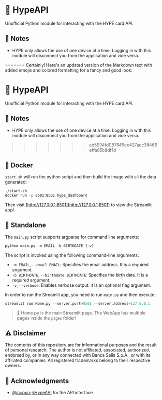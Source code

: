 # 🌟 HypeAPI

Unofficial Python module for interacting with the HYPE card API.

## 📝 Notes
- HYPE only allows the use of one device at a time. Logging in with this module will disconnect you from the application and vice versa.

=======
Certainly! Here's an updated version of the Markdown text with added emojis and colored formatting for a fancy and good look:

# 🌟 HypeAPI

Unofficial Python module for interacting with the HYPE card API.

## 📝 Notes
- HYPE only allows the use of one device at a time. Logging in with this module will disconnect you from the application and vice versa.

>>>>>>> ab5904fd087645ce427acc3ff466effa85b8df1d
## 🐳 Docker
`start.sh` will run the python script and then build the image with all the data generated:
```sh
./start.sh
docker run -p 8501:8501 hype_dashboard
```
Then visit [http://127.0.0.1:8501](http://127.0.0.1:8501) to view the Streamlit app!

## 🚀 Standalone
The `main.py` script supports argparse for command line arguments:
```python
python main.py -m EMAIL -b BIRTHDATE [-v]
```
The script is invoked using the following command-line arguments:
- `-m EMAIL`, `--email EMAIL`: Specifies the email address. It is a required argument.
- `-b BIRTHDATE`, `--birthdate BIRTHDATE`: Specifies the birth date. It is a required argument.
- `-v`, `--verbose`: Enables verbose output. It is an optional flag argument.

In order to run the Streamlit app, you need to run `main.py` and then execute:
```python
streamlit run Home.py --server.port=8501 --server.address=127.0.0.1
```
> 📄 Home.py is the main Streamlit page. The WebApp has multiple pages inside the `pages` folder!

## ⚠️ Disclaimer
The contents of this repository are for informational purposes and the result of personal research. The author is not affiliated, associated, authorized, endorsed by, or in any way connected with Banca Sella S.p.A., or with its affiliated companies. All registered trademarks belong to their respective owners.

## 🙏 Acknowledgments
- [@jacopo-j/HypeAPI](https://github.com/jacopo-j/HypeAPI) for the API interface.